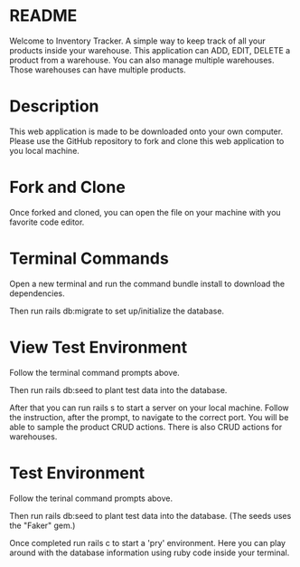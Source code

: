 # README

Welcome to Inventory Tracker. A simple way to keep track of all your products inside your warehouse. This application can ADD, EDIT, DELETE a product from a warehouse. You can also manage multiple warehouses. Those warehouses can have multiple products.

# Description
This web application is made to be downloaded onto your own computer. Please use the GitHub repository to fork and clone this web application to you local machine.  

# Fork and Clone
Once forked and cloned, you can open the file on your machine with you favorite code editor. 

# Terminal Commands
Open a new terminal and run the command bundle install to download the dependencies.

Then run rails db:migrate to set up/initialize the database.

# View Test Environment
Follow the terminal command prompts above.

Then run rails db:seed to plant test data into the database.

After that you can run rails s to start a server on your local machine. Follow the instruction, after the prompt, to navigate to the correct port. You will be able to sample the product CRUD actions. There is also CRUD actions for warehouses.

# Test Environment
Follow the terinal command prompts above.

Then run rails db:seed to plant test data into the database. (The seeds uses the "Faker" gem.)

Once completed run rails c to start a 'pry' environment. Here you can play around with the database information using ruby code inside your terminal.


